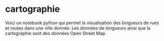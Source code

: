 # cartographie

Voici un notebook python qui permet la visualisation des longueurs de rues et routes dans une ville donnée. Les données de longueurs ainsi que la cartographie sont des données Open Street Map. 
